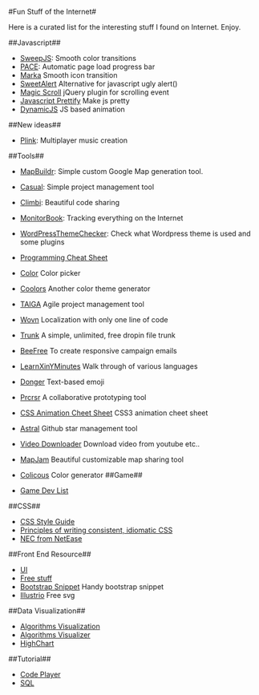 #Fun Stuff of the Internet#

Here is a curated list for the interesting stuff I found on Internet. Enjoy.

##Javascript##

- [SweepJS](http://rileyjshaw.com/sweep/): Smooth color transitions
- [PACE](http://github.hubspot.com/pace/docs/welcome/): Automatic page load progress bar
- [Marka](http://fian.my.id/marka/) Smooth icon transition
- [SweetAlert](http://tristanedwards.me/sweetalert) Alternative for javascript ugly alert()
- [Magic Scroll](https://github.com/janpaepke/ScrollMagic) jQuery plugin for scrolling event
- [Javascript Prettify](http://www.jspretty.com/) Make js pretty
- [DynamicJS](http://dynamicsjs.com/) JS based animation

##New ideas##

- [Plink](http://labs.dinahmoe.com/plink/#): Multiplayer music creation

##Tools##

- [MapBuildr](https://www.mapbuildr.com/): Simple custom Google Map generation tool.
- [Casual](http://casual.pm/): Simple project management tool
- [Climbi](http://climbi.com/): Beautiful code sharing
- [MonitorBook](https://monitorbook.com): Tracking everything on the Internet
- [WordPressThemeChecker](http://whatwpthemeisthat.com/): Check what Wordpress theme is used and some plugins
- [Programming Cheat Sheet](http://overapi.com/)
- [Color](http://colourco.de/) Color picker
- [Coolors](http://coolors.co/) Another color theme generator
- [TAIGA](https://taiga.io/) Agile project management tool
- [Wovn](https://wovn.io) Localization with only one line of code
- [Trunk](https://trunked.me/) A simple, unlimited, free dropin file trunk
- [BeeFree](https://beefree.io/index.aspx) To create responsive campaign emails
- [LearnXinYMinutes](http://learnxinyminutes.com/) Walk through of various languages
- [Donger](http://dongerlist.com/) Text-based emoji
- [Prcrsr](https://prcrsr.com) A collaborative prototyping tool
- [CSS Animation Cheet Sheet](http://www.justinaguilar.com/animations/#) CSS3 animation cheet sheet
- [Astral](http://astralapp.com/) Github star management tool
- [Video Downloader](https://rg3.github.io/youtube-dl/) Download video from youtube etc..
- [MapJam](https://mapjam.com) Beautiful customizable map sharing tool
- [Colicous](http://colicious.ga/) Color generator
##Game##

- [Game Dev List](http://www-cs-students.stanford.edu/~amitp/gameprog.html)

##CSS##

- [CSS Style Guide](http://cssguidelin.es/)
- [Principles of writing consistent, idiomatic CSS](https://github.com/necolas/idiomatic-css)
- [NEC from NetEase](http://nec.netease.com/)

##Front End Resource##

- [UI](http://www.uiparade.com/)
- [Free stuff](http://www.freepik.com/)
- [Bootstrap Snippet](http://bootsnipp.com/) Handy bootstrap snippet
- [Illustrio](https://app.illustrio.com/) Free svg

##Data Visualization##

- [Algorithms Visualization](http://www.comp.nus.edu.sg/~stevenha/visualization/index.html)
- [Algorithms Visualizer](http://jasonpark.me/AlgorithmVisualizer/)
- [HighChart](http://www.highcharts.com/)

##Tutorial##

- [Code Player](http://thecodeplayer.com/)
- [SQL](http://sqlschool.modeanalytics.com/)
